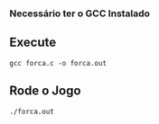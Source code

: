### Necessário ter o GCC Instalado
## Execute
```gcc forca.c -o forca.out```
## Rode o Jogo
```./forca.out```
